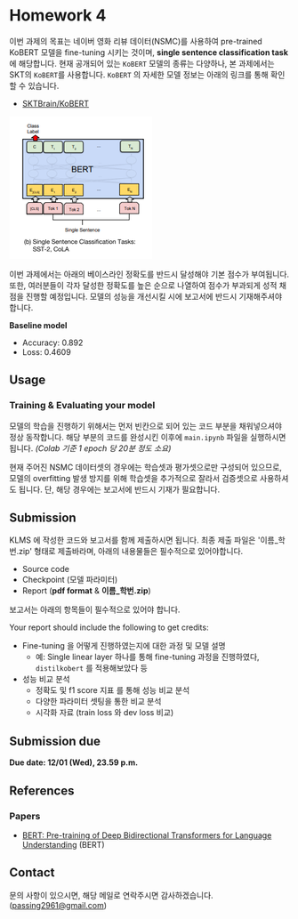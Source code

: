 # Homework 4

이번 과제의 목표는 네이버 영화 리뷰 데이터(NSMC)를 사용하여 pre-trained KoBERT 모델을 fine-tuning 시키는 것이며, **single sentence classification task** 에 해당합니다. 현재 공개되어 있는 `KoBERT` 모델의 종류는 다양하나, 본 과제에서는 SKT의 `KoBERT`를 사용합니다. `KoBERT` 의 자세한 모델 정보는 아래의 링크를 통해 확인할 수 있습니다. 

- [SKTBrain/KoBERT](https://github.com/SKTBrain/KoBERT)

![asset/bert.png](asset/bert.png)

이번 과제에서는 아래의 베이스라인 정확도를 반드시 달성해야 기본 점수가 부여됩니다. 또한, 여러분들이 각자 달성한 정확도를 높은 순으로 나열하여 점수가 부과되게 성적 채점을 진행할 예정입니다. 모델의 성능을 개선시킬 시에 보고서에 반드시 기재해주셔야 합니다.

**Baseline model**

- Accuracy: 0.892
- Loss: 0.4609

## Usage
### Training & Evaluating your model

모델의 학습을 진행하기 위해서는 먼저 빈칸으로 되어 있는 코드 부분을 채워넣으셔야 정상 동작합니다. 해당 부분의 코드를 완성시킨 이후에 `main.ipynb` 파일을 실행하시면 됩니다. *(Colab 기준 1 epoch 당 20분 정도 소요)*

현재 주어진 NSMC 데이터셋의 경우에는 학습셋과 평가셋으로만 구성되어 있으므로, 모델의 overfitting 발생 방지를 위해 학습셋을 추가적으로 잘라서 검증셋으로 사용하셔도 됩니다. 단, 해당 경우에는 보고서에 반드시 기재가 필요합니다.

## Submission

KLMS 에 작성한 코드와 보고서를 함께 제출하시면 됩니다. 최종 제출 파일은 '이름_학번.zip' 형태로 제출바라며, 아래의 내용물들은 필수적으로 있어야합니다.

- Source code
- Checkpoint (모델 파라미터)
- Report (**pdf format** & **이름_학번.zip**)

보고서는 아래의 항목들이 필수적으로 있어야 합니다.

Your report should include the following to get credits:

- Fine-tuning 을 어떻게 진행하였는지에 대한 과정 및 모델 설명
    - 예: Single linear layer 하나를 통해 fine-tuning 과정을 진행하였다, `distilkobert` 를 적용해보았다 등
- 성능 비교 분석
    - 정확도 및 f1 score 지표 를 통해 성능 비교 분석
    - 다양한 파라미터 셋팅을 통한 비교 분석
    - 시각화 자료 (train loss 와 dev loss 비교)


## Submission due

**Due date: 12/01 (Wed), 23.59 p.m.**

## References

### Papers
- [BERT: Pre-training of Deep Bidirectional Transformers for Language Understanding](https://arxiv.org/abs/1810.04805) (BERT)

## Contact

문의 사항이 있으시면, 해당 메일로 연락주시면 감사하겠습니다. (passing2961@gmail.com)



